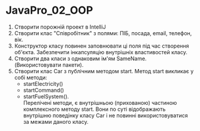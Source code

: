 # JavaPro_02_OOP
1. Створити порожній проект в IntelliJ
2. Створити клас "Співробітник" з полями: ПІБ, посада, email, телефон, вік.
3. Конструктор класу повинен заповнювати ці поля під час створення об'єкта. Забезпечити інкапсуляцію внутрішніх властивостей класу.
4. Створити два класи з однаковим ім'ям SameName. (Використовувати пакети).
5. Створити клас Car з публічним методом start. Метод start викликає у собі методи:
	- startElectricity()
	- startCommand()
	- startFuelSystem().  
   Перелічені методи, є внутрішньою (прихованою) частиною комплексного методу start. Вони по суті відображають внутрішню поведінку класу Car і не повинні використовуватися за межами даного класу.
